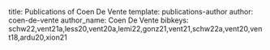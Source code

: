 title: Publications of Coen De Vente
template: publications-author
author: coen-de-vente
author_name: Coen De Vente
bibkeys: schw22,vent21a,less20,vent20a,lemi22,gonz21,vent21,schw22a,vent20,vent18,ardu20,xion21